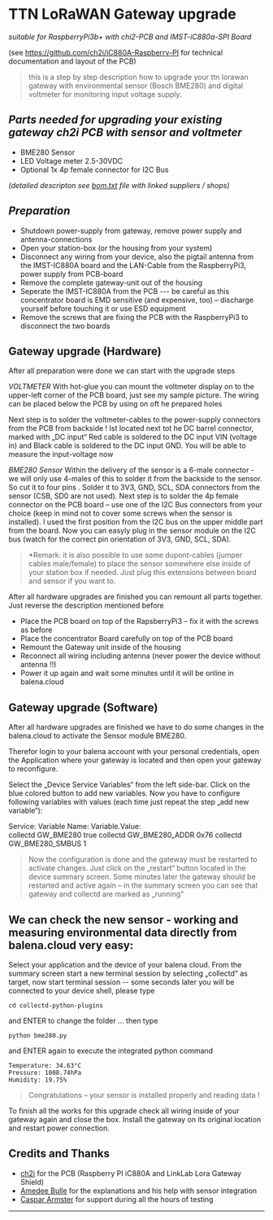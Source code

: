 
# TTN LoRaWAN Gateway upgrade 
*suitable for RaspberryPi3b+ with chi2-PCB and IMST-iC880a-SPI Board*

(see https://github.com/ch2i/iC880A-Raspberry-PI for technical documentation and layout of the PCB)

> this is a step by step description how to upgrade your ttn lorawan
> gateway with environmental sensor (Bosch BME280) and digital voltmeter
> for monitoring input voltage supply.



## *Parts needed for upgrading your existing gateway ch2i PCB with sensor and voltmeter*

-	BME280 Sensor
-	LED Voltage meter 2.5-30VDC
-	Optional 1x 4p female connector for I2C Bus

*(detailed descripton see [bom.txt](https://github.com/jensileinchen/gateway-hardware-upgrade/blob/master/bom.txt) file with linked suppliers / shops)*

## *Preparation*

-	Shutdown power-supply from gateway, remove power supply and antenna-connections
-	Open your station-box (or the housing from your system)
-	Disconnect any wiring from your device, also the pigtail antenna from the IMST-IC880A board and the LAN-Cable from the RaspberryPi3, power supply from PCB-board
-	Remove the complete gateway-unit out of the housing
-	Seperate the IMST-IC880A from the PCB --- be careful as this concentrator board is EMD sensitive (and expensive, too) – discharge yourself before touching it or use ESD equipment
-	Remove the screws that are fixing the PCB with the RaspberryPi3 to disconnect the two boards



## Gateway upgrade (Hardware)


After all preparation were done we can start with the upgrade steps

*VOLTMETER*
With hot-glue you can mount the voltmeter display on to the upper-left corner of the PCB board, just see my sample picture. The wiring can be placed below the PCB by using on oft he prepared holes

Next step is to solder the voltmeter-cables to the power-supply connectors from the PCB from backside ! Ist located next tot he DC barrel connector, marked with „DC input“ Red cable is soldered to the DC input VIN (voltage in) and Black cable is soldered to the DC input GND. You will be able to measure the input-voltage now

*BME280 Sensor*
Within the delivery of the sensor is a 6-male connector  - we will only use 4-males of this to solder it from the backside to the sensor. So cut it to four pins . Solder it to 3V3, GND, SCL, SDA connectors from the sensor (CSB, SD0 are not used). Next step is to solder the 4p female connector on the PCB board – use one of the I2C Bus connectors from your choice (keep in mind not to cover some screws when the sensor is installed). I used the first position from the I2C bus on the upper middle part from the board.  Now you can easyly plug in the sensor module on the I2C bus (watch for the correct pin orientation of 3V3, GND, SCL, SDA). 

> *Remark:  it is also possible to use some dupont-cables (jumper cables male/female) to place the sensor somewhere else inside of your station box if needed.  Just plug this extensions between board and sensor if you want to.

After all hardware upgrades are finished you can remount all parts together. Just reverse the description mentioned before

-	Place the PCB board on top of the RapsberryPi3 – fix it with the screws as before
-	Place the concentrator Board carefully on top of the PCB board
-	Remount the Gateway unit inside of the housing
-	Reconnect all wiring including antenna   (never power the device without antenna !!)
-	Power it up again and wait some minutes until it will be online in balena.cloud

## Gateway upgrade (Software)

After all hardware upgrades are finished we have to do some changes in the balena.cloud to activate the Sensor module BME280. 

Therefor login to your balena account with your personal credentials, open the Application where your gateway is located and then open your gateway to reconfigure. 

Select the „Device Service Variables“  from the left side-bar. Click on the blue colored button to add new variables.  Now you have to configure following variables with values (each time just repeat the step „add new variable“):

Service: 	        Variable Name:			Variable.Value:  
 collectd		GW_BME280				true
collectd		GW_BME280_ADDR			0x76
collectd		GW_BME280_SMBUS			1

> Now the configuration is done and the gateway must be restarted to activate changes. Just click on the „restart“ button located in the device summary screen. Some minutes later the gateway should be restarted and active again – in the summary screen you can see that gateway and collectd are marked as „running“




## We can check the new sensor - working and measuring environmental data directly from balena.cloud very easy:



Select your application and the device of your balena cloud. From the summary screen start a new terminal session by selecting „collectd“ as target, now start terminal session -- some seconds later you will be connected to your device shell, please type

`cd collectd-python-plugins`

 and ENTER to change the folder ... then type 

`python bme280.py` 

and ENTER again to execute the integrated python command

    Temperature: 34.63°C
    Pressure: 1008.74hPa
    Humidity: 19.75%

> Congratulations – your sensor is installed properly and reading data !

To finish all the works for this upgrade check all wiring inside of your gateway again and close the box. Install the gateway on its original location and restart power connection.

## Credits and Thanks

 - [ch2i](https://github.com/ch2i/iC880A-Raspberry-PI) for the PCB  (Raspberry PI iC880A and LinkLab Lora Gateway Shield)
 - [Amedee Bulle](https://github.com/AmedeeBulle) for the explanations and his help with sensor integration
 - [Caspar Armster](https://github.com/Drasek) for support during all the hours of testing 


***
<!--Document Version 1.2 from 06th October 2019-->
<!--edit 12.08.2020 - some code correction and minor additions-->
<!--release 2.0812.2 created on 12th August 2020-->

